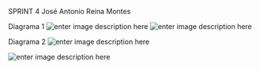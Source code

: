 ﻿SPRINT 4
José Antonio Reina Montes

Diagrama 1
![enter image description here](https://i.imgur.com/HikgTJA.png)
![enter image description here](https://i.imgur.com/JGROfsM.png)

Diagrama 2
![enter image description here](https://i.imgur.com/8Y3YWBo.png)

![enter image description here](https://i.imgur.com/zyjyu84.png)



